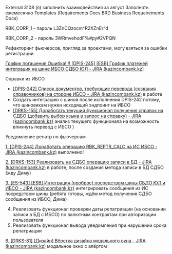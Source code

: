 External 3108 (я) заполнить взаимодействия за август
Заполнять ежемесячно
Templates (Reqairements Docs BRD Business Requairements Docs)

RBK_CORP_1 - пароль L3ZnCQzocm^R2XZnEr^d

RBK_CORP_2 - пароль 3WRmvehodF%#py#2VPQN

Рефакторинг фьючерсов, пригляд за проектами, могу взяться за ошибки регистрации

[График погашения Ошибка!!!! [DPIS-245] [ESB] График платежей интеграция на шине ИБСО СДБО ЮЛ - JIRA (kazincombank.kz)](https://jira.kazincombank.kz/browse/DPIS-245)

Справки из ИБСО 

* [[DPIS-242] Список документов, требующие перевода (создания справочников) на стороне ИБСО - JIRA (kazincombank.kz)](https://jira.kazincombank.kz/browse/DPIS-242) в работе
* Создать интеграцию с шиной после исполнения DPIS-242 потому, что шиновикам нужен исходящий эндпоинт на ИБСО
* [[DRKS-155] Доработать текущий функционал получения справок на СДБО (добавить выбор языка в запрос на справку) - JIRA (kazincombank.kz)](https://jira.kazincombank.kz/browse/DRKS-155) анализ текущего функционала на возможность впихнуть перевод с ИБСО )

Уведомление репатр по фьючерсам

[1. [DPIS-244] Доработать операцию RBK_REPTR_CALC на ИС ИБСО - JIRA (kazincombank.kz)](https://jira.kazincombank.kz/browse/DPIS-244) выполнено!

[2.  [DRKS-153] Реализовать на СДБО операцию записи в БД - JIRA (kazincombank.kz)](https://jira.kazincombank.kz/browse/DRKS-153) в работе, после создания метода записи в БД СДБО (жду Диму)

[3. [ES-543] [ESB] Интеграция (проброс) посредством шины СБДО ЮЛ и ИБСО - JIRA (kazincombank.kz)](https://jira.kazincombank.kz/browse/ES-543) интегрировать сообщения из  ИС посредством шины (ребята готовы, ждём метод получения СДБО сообщения из ИБСО, Дима)

4. Реализовать функционал проверки даты репатриации (на основании записи в БД с ИБСО) по валютным контрактам при авторизации пользователя
5. Реализовать функционал вывода уведомления при нарушении срока репатриации

[6. [DRKS-81] [Дизайн] Вёрстка дизайна модального окна - JIRA (kazincombank.kz)](https://jira.kazincombank.kz/browse/DRKS-81) модальное окно с алёртом
